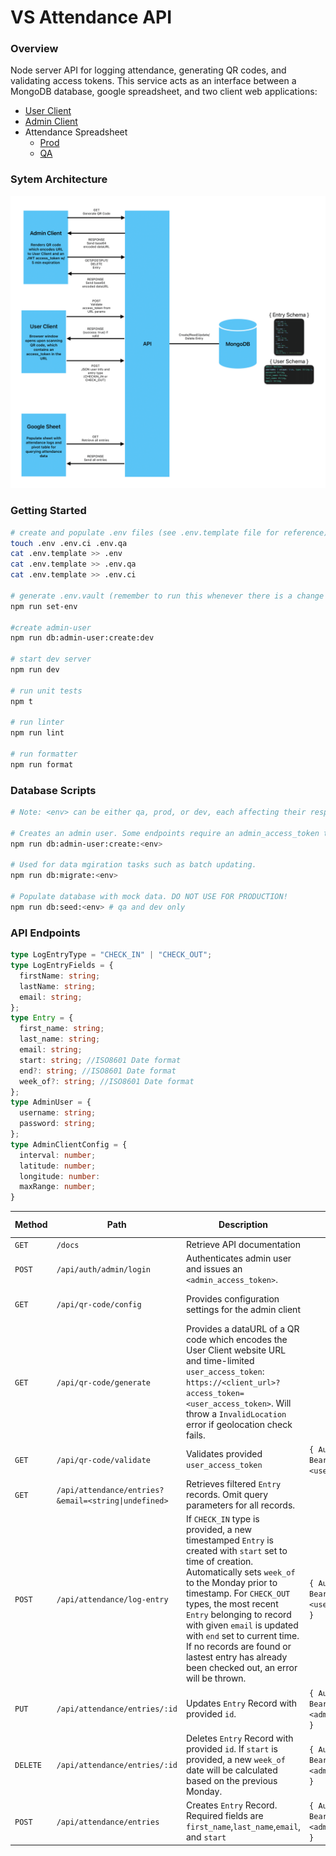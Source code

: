 # VS Attendance API

### Overview

Node server API for logging attendance, generating QR codes, and validating access tokens. This service acts as an interface between a MongoDB database, google spreadsheet, and two client web applications:

- [User Client](https://github.com/bbgrabbag/vs-attendance-client-user.git)
- [Admin Client](https://github.com/bbgrabbag/vs-attendance-client-admin.git)
- Attendance Spreadsheet
  - [Prod](https://docs.google.com/spreadsheets/d/12T2-isdu6xNbipYujpXWjE6lnEGXTQmfxQbDvoB6wFQ/edit#gid=1779750210)
  - [QA](https://docs.google.com/spreadsheets/d/11VRQK2OnqzBCogqMBHV_wzyxvH8xhQc7V2VH2quoKyI/edit#gid=1779750210)

### Sytem Architecture

![Architecture](./docs/Architecture_Diagram.png)

### Getting Started

```bash
# create and populate .env files (see .env.template file for reference)
touch .env .env.ci .env.qa
cat .env.template >> .env
cat .env.template >> .env.qa
cat .env.template >> .env.ci

# generate .env.vault (remember to run this whenever there is a change to an .env.* file)
npm run set-env

#create admin-user
npm run db:admin-user:create:dev

# start dev server
npm run dev

# run unit tests
npm t

# run linter
npm run lint

# run formatter
npm run format
```

### Database Scripts

```bash
# Note: <env> can be either qa, prod, or dev, each affecting their respective db environment. Script files can be found in /db/scripts/.

# Creates an admin user. Some endpoints require an admin_access_token to be sent on behalf of an admin user. These are acquired by logging in via the `api/auth/admin/login` route.
npm run db:admin-user:create:<env>

# Used for data mgiration tasks such as batch updating.
npm run db:migrate:<env>

# Populate database with mock data. DO NOT USE FOR PRODUCTION!
npm run db:seed:<env> # qa and dev only
```

### API Endpoints

```ts
type LogEntryType = "CHECK_IN" | "CHECK_OUT";
type LogEntryFields = {
  firstName: string;
  lastName: string;
  email: string;
};
type Entry = {
  first_name: string;
  last_name: string;
  email: string;
  start: string; //ISO8601 Date format
  end?: string; //ISO8601 Date format
  week_of?: string; //ISO8601 Date format
};
type AdminUser = {
  username: string;
  password: string;
};
type AdminClientConfig = {
  interval: number;
  latitude: number;
  longitude: number:
  maxRange: number;
}
```

| Method   | Path                                                 | Description                                                                                                                                                                                                                                                                                                                                                                                                | Headers                                          | Request Body (JSON)                              | Response Data (JSON)                      |
| -------- | ---------------------------------------------------- | ---------------------------------------------------------------------------------------------------------------------------------------------------------------------------------------------------------------------------------------------------------------------------------------------------------------------------------------------------------------------------------------------------------- | ------------------------------------------------ | ------------------------------------------------ | ----------------------------------------- |
| `GET`    | `/docs`                                              | Retrieve API documentation                                                                                                                                                                                                                                                                                                                                                                                 |                                                  |                                                  | `<html>`                                  |
| `POST`   | `/api/auth/admin/login`                              | Authenticates admin user and issues an `<admin_access_token>`.                                                                                                                                                                                                                                                                                                                                             |                                                  | `{ user: AdminUser }`                            | `{ success: true, access_token: string }` |
| `GET`    | `/api/qr-code/config`                                | Provides configuration settings for the admin client                                                                                                                                                                                                                                                                                                                                                       |                                                  |                                                  | `{ config: AdminClientConfig }`           |
| `GET`    | `/api/qr-code/generate`                              | Provides a dataURL of a QR code which encodes the User Client website URL and time-limited `user_access_token`: `https://<client_url>?access_token=<user_access_token>`. Will throw a `InvalidLocation` error if geolocation check fails.                                                                                                                                                                  |                                                  |                                                  | `{ dataUrl: string }`                     |
| `GET`    | `/api/qr-code/validate`                              | Validates provided `user_access_token`                                                                                                                                                                                                                                                                                                                                                                     | `{ Authorization: Bearer <user_access_token>}`   |                                                  | `{ success:true }`                        |
| `GET`    | `/api/attendance/entries?&email=<string\|undefined>` | Retrieves filtered `Entry` records. Omit query parameters for all records.                                                                                                                                                                                                                                                                                                                                 |                                                  |                                                  | `{ success: true, entries:Entry[] }`      |
| `POST`   | `/api/attendance/log-entry`                          | If `CHECK_IN` type is provided, a new timestamped `Entry` is created with `start` set to time of creation. Automatically sets `week_of` to the Monday prior to timestamp. For `CHECK_OUT` types, the most recent `Entry` belonging to record with given `email` is updated with `end` set to current time. If no records are found or lastest entry has already been checked out, an error will be thrown. | `{ Authorization: Bearer <user_access_token> }`  | `{ fields: LogEntryFields, type: LogEntryType }` | `{ success:true, entry: Entry }`          |
| `PUT`    | `/api/attendance/entries/:id`                        | Updates `Entry` Record with provided `id`.                                                                                                                                                                                                                                                                                                                                                                 | `{ Authorization: Bearer <admin_access_token> }` | `{ fields: Entry }`                              | `{ success: true, entry: Entry }`         |
| `DELETE` | `/api/attendance/entries/:id`                        | Deletes `Entry` Record with provided `id`. If `start` is provided, a new `week_of` date will be calculated based on the previous Monday.                                                                                                                                                                                                                                                                   | `{ Authorization: Bearer <admin_access_token> }` |                                                  | `{ success: true, entryId: string }`      |
| `POST`   | `/api/attendance/entries`                            | Creates `Entry` Record. Required fields are `first_name`,`last_name`,`email`, and `start`                                                                                                                                                                                                                                                                                                                  | `{ Authorization: Bearer <admin_access_token> }` | `{ fields: Entry }`                              | `{ success: true, entry: Entry }`         |
